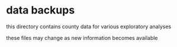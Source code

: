 # data backups
this directory contains county data for various exploratory analyses

these files may change as new information becomes available

